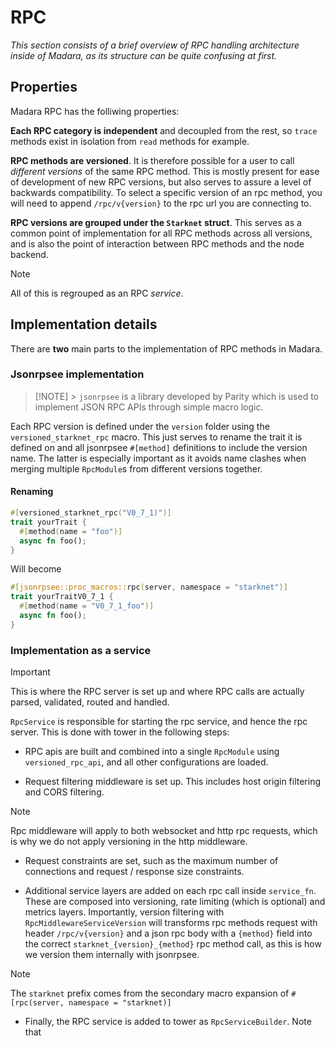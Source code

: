 # RPC

_This section consists of a brief overview of RPC handling architecture inside
of Madara, as its structure can be quite confusing at first._

## Properties

Madara RPC has the folliwing properties:

**Each RPC category is independent** and decoupled from the rest, so `trace`
methods exist in isolation from `read` methods for example.

**RPC methods are versioned**. It is therefore possible for a user to call
_different versions_ of the same RPC method. This is mostly present for ease of
development of new RPC versions, but also serves to assure a level of backwards
compatibility. To select a specific version of an rpc method, you will need to
append `/rpc/v{version}` to the rpc url you are connecting to.

**RPC versions are grouped under the `Starknet` struct**. This serves as a
common point of implementation for all RPC methods across all versions, and is
also the point of interaction between RPC methods and the node backend.

> [!NOTE]
> All of this is regrouped as an RPC _service_.

## Implementation details

There are **two** main parts to the implementation of RPC methods in Madara.

### Jsonrpsee implementation

> [!NOTE] > `jsonrpsee` is a library developed by Parity which is used to implement JSON
> RPC APIs through simple macro logic.

Each RPC version is defined under the `version` folder using the
`versioned_starknet_rpc` macro. This just serves to rename the trait it is
defined on and all jsonrpsee `#[method]` definitions to include the version
name. The latter is especially important as it avoids name clashes when merging
multiple `RpcModule`s from different versions together.

#### Renaming

```rust
#[versioned_starknet_rpc("V0_7_1)")]
trait yourTrait {
  #[method(name = "foo")]
  async fn foo();
}
```

Will become

```rust
#[jsonrpsee::proc_macros::rpc(server, namespace = "starknet")]
trait yourTraitV0_7_1 {
  #[method(name = "V0_7_1_foo")]
  async fn foo();
}
```

### Implementation as a service

> [!IMPORTANT]
> This is where the RPC server is set up and where RPC calls are actually
> parsed, validated, routed and handled.

`RpcService` is responsible for starting the rpc service, and hence the rpc
server. This is done with tower in the following steps:

- RPC apis are built and combined into a single `RpcModule` using
  `versioned_rpc_api`, and all other configurations are loaded.

- Request filtering middleware is set up. This includes host origin filtering
  and CORS filtering.

> [!NOTE]
> Rpc middleware will apply to both websocket and http rpc requests, which is
> why we do not apply versioning in the http middleware.

- Request constraints are set, such as the maximum number of connections and
  request / response size constraints.

- Additional service layers are added on each rpc call inside `service_fn`.
  These are composed into versioning, rate limiting (which is optional) and
  metrics layers. Importantly, version filtering with `RpcMiddlewareServiceVersion`
  will transforms rpc methods request with header `/rpc/v{version}` and a json rpc
  body with a `{method}` field into the correct `starknet_{version}_{method}` rpc
  method call, as this is how we version them internally with jsonrpsee.

> [!NOTE]
> The `starknet` prefix comes from the secondary macro expansion of
> `#[rpc(server, namespace = "starknet)]`

- Finally, the RPC service is added to tower as `RpcServiceBuilder`. Note that
